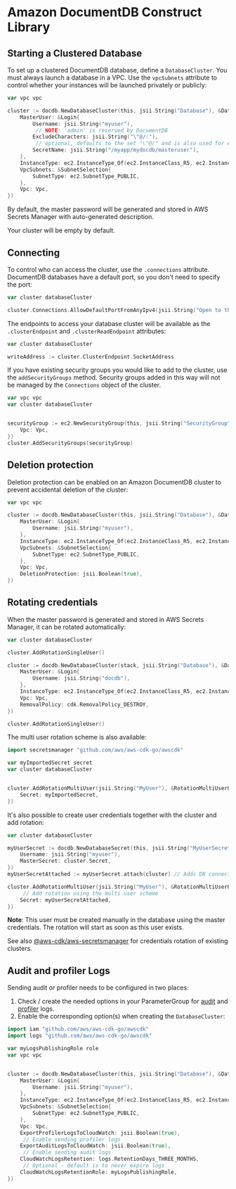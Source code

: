 # Amazon DocumentDB Construct Library

## Starting a Clustered Database

To set up a clustered DocumentDB database, define a `DatabaseCluster`. You must
always launch a database in a VPC. Use the `vpcSubnets` attribute to control whether
your instances will be launched privately or publicly:

```go
var vpc vpc

cluster := docdb.NewDatabaseCluster(this, jsii.String("Database"), &DatabaseClusterProps{
	MasterUser: &Login{
		Username: jsii.String("myuser"),
		 // NOTE: 'admin' is reserved by DocumentDB
		ExcludeCharacters: jsii.String("\"@/:"),
		 // optional, defaults to the set "\"@/" and is also used for eventually created rotations
		SecretName: jsii.String("/myapp/mydocdb/masteruser"),
	},
	InstanceType: ec2.InstanceType_Of(ec2.InstanceClass_R5, ec2.InstanceSize_LARGE),
	VpcSubnets: &SubnetSelection{
		SubnetType: ec2.SubnetType_PUBLIC,
	},
	Vpc: Vpc,
})
```

By default, the master password will be generated and stored in AWS Secrets Manager with auto-generated description.

Your cluster will be empty by default.

## Connecting

To control who can access the cluster, use the `.connections` attribute. DocumentDB databases have a default port, so
you don't need to specify the port:

```go
var cluster databaseCluster

cluster.Connections.AllowDefaultPortFromAnyIpv4(jsii.String("Open to the world"))
```

The endpoints to access your database cluster will be available as the `.clusterEndpoint` and `.clusterReadEndpoint`
attributes:

```go
var cluster databaseCluster

writeAddress := cluster.ClusterEndpoint.SocketAddress
```

If you have existing security groups you would like to add to the cluster, use the `addSecurityGroups` method. Security
groups added in this way will not be managed by the `Connections` object of the cluster.

```go
var vpc vpc
var cluster databaseCluster


securityGroup := ec2.NewSecurityGroup(this, jsii.String("SecurityGroup"), &SecurityGroupProps{
	Vpc: Vpc,
})
cluster.AddSecurityGroups(securityGroup)
```

## Deletion protection

Deletion protection can be enabled on an Amazon DocumentDB cluster to prevent accidental deletion of the cluster:

```go
var vpc vpc

cluster := docdb.NewDatabaseCluster(this, jsii.String("Database"), &DatabaseClusterProps{
	MasterUser: &Login{
		Username: jsii.String("myuser"),
	},
	InstanceType: ec2.InstanceType_Of(ec2.InstanceClass_R5, ec2.InstanceSize_LARGE),
	VpcSubnets: &SubnetSelection{
		SubnetType: ec2.SubnetType_PUBLIC,
	},
	Vpc: Vpc,
	DeletionProtection: jsii.Boolean(true),
})
```

## Rotating credentials

When the master password is generated and stored in AWS Secrets Manager, it can be rotated automatically:

```go
var cluster databaseCluster

cluster.AddRotationSingleUser()
```

```go
cluster := docdb.NewDatabaseCluster(stack, jsii.String("Database"), &DatabaseClusterProps{
	MasterUser: &Login{
		Username: jsii.String("docdb"),
	},
	InstanceType: ec2.InstanceType_Of(ec2.InstanceClass_R5, ec2.InstanceSize_LARGE),
	Vpc: Vpc,
	RemovalPolicy: cdk.RemovalPolicy_DESTROY,
})

cluster.AddRotationSingleUser()
```

The multi user rotation scheme is also available:

```go
import secretsmanager "github.com/aws/aws-cdk-go/awscdk"

var myImportedSecret secret
var cluster databaseCluster


cluster.AddRotationMultiUser(jsii.String("MyUser"), &RotationMultiUserOptions{
	Secret: myImportedSecret,
})
```

It's also possible to create user credentials together with the cluster and add rotation:

```go
var cluster databaseCluster

myUserSecret := docdb.NewDatabaseSecret(this, jsii.String("MyUserSecret"), &DatabaseSecretProps{
	Username: jsii.String("myuser"),
	MasterSecret: cluster.Secret,
})
myUserSecretAttached := myUserSecret.attach(cluster) // Adds DB connections information in the secret

cluster.AddRotationMultiUser(jsii.String("MyUser"), &RotationMultiUserOptions{
	 // Add rotation using the multi user scheme
	Secret: myUserSecretAttached,
})
```

**Note**: This user must be created manually in the database using the master credentials.
The rotation will start as soon as this user exists.

See also [@aws-cdk/aws-secretsmanager](https://github.com/aws/aws-cdk/blob/master/packages/%40aws-cdk/aws-secretsmanager/README.md) for credentials rotation of existing clusters.

## Audit and profiler Logs

Sending audit or profiler needs to be configured in two places:

1. Check / create the needed options in your ParameterGroup for [audit](https://docs.aws.amazon.com/documentdb/latest/developerguide/event-auditing.html#event-auditing-enabling-auditing) and
   [profiler](https://docs.aws.amazon.com/documentdb/latest/developerguide/profiling.html#profiling.enable-profiling) logs.
2. Enable the corresponding option(s) when creating the `DatabaseCluster`:

```go
import iam "github.com/aws/aws-cdk-go/awscdk"
import logs "github.com/aws/aws-cdk-go/awscdk"

var myLogsPublishingRole role
var vpc vpc


cluster := docdb.NewDatabaseCluster(this, jsii.String("Database"), &DatabaseClusterProps{
	MasterUser: &Login{
		Username: jsii.String("myuser"),
	},
	InstanceType: ec2.InstanceType_Of(ec2.InstanceClass_R5, ec2.InstanceSize_LARGE),
	VpcSubnets: &SubnetSelection{
		SubnetType: ec2.SubnetType_PUBLIC,
	},
	Vpc: Vpc,
	ExportProfilerLogsToCloudWatch: jsii.Boolean(true),
	 // Enable sending profiler logs
	ExportAuditLogsToCloudWatch: jsii.Boolean(true),
	 // Enable sending audit logs
	CloudWatchLogsRetention: logs.RetentionDays_THREE_MONTHS,
	 // Optional - default is to never expire logs
	CloudWatchLogsRetentionRole: myLogsPublishingRole,
})
```

